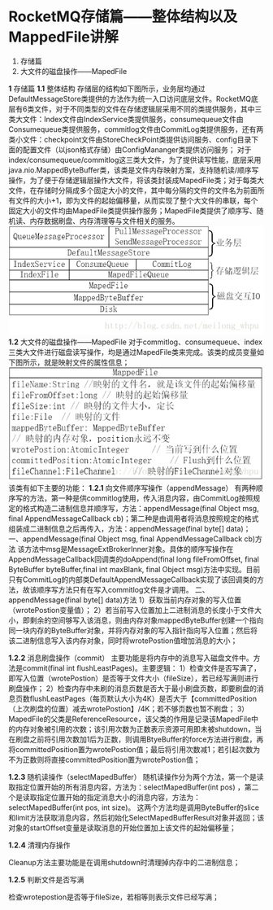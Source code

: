 # RocketMQ存储篇——整体结构以及MappedFile讲解

1. 存储篇
2. 大文件的磁盘操作——MapedFile

**1** 存储篇 
**1.1** 整体结构 
存储层的结构如下图所示，业务层均通过DefaultMessageStore类提供的方法作为统一入口访问底层文件。RocketMQ底层有6类文件，对于不同类型的文件在存储逻辑层采用不同的类提供服务，其中三类大文件：Index文件由IndexService类提供服务，consumequeue文件由Consumequeue类提供服务，commitlog文件由CommitLog类提供服务，还有两类小文件：checkpoint文件由StoreCheckPoint类提供访问服务、config目录下面的配置文件（以json格式存储）由ConfigMananger类提供访问服务； 
对于index/consumequeue/commitlog这三类大文件，为了提供读写性能，底层采用java.nio.MappedByteBuffer类，该类是文件内存映射方案，支持随机读/顺序写操作，为了便于存储逻辑层操作大文件，将该类封装成MapedFile类；对于每类大文件，在存储时分隔成多个固定大小的文件，其中每分隔的文件的文件名为前面所有文件的大小+1，即为文件的起始偏移量，从而实现了整个大文件的串联，每个固定大小的文件均由MapedFile类提供操作服务；MapedFile类提供了顺序写、随机读、内存数据刷盘、内存清理等与文件相关的服务。 
![img](mdpic/2.png) 
**1.2** 大文件的磁盘操作——MapedFile 
对于commitlog、consumequeue、index三类大文件进行磁盘读写操作，均是通过MapedFile类来完成。该类的成员变量如下图所示，就是映射文件的属性信息； 
![这里写图片描述](mdpic/3.png) 
该类有如下主要的功能： 
**1.2.1** 向文件顺序写操作（appendMessage） 
有两种顺序写的方法，第一种是供commitlog使用，传入消息内容，由CommitLog按照规定的格式构造二进制信息并顺序写，方法：appendMessage(final Object msg, final AppendMessageCallback cb)；第二种是由调用者将消息按照规定的格式组装成二进制信息之后再传入，方法：appendMessage(final byte[] data)； 
一、appendMessage(final Object msg, final AppendMessageCallback cb)方法 
该方法中msg是MessageExtBrokerInner对象。具体的顺序写操作在AppendMessageCallback回调类的doAppend(final long fileFromOffset, final ByteBuffer byteBuffer,final int maxBlank, final Object msg)方法中实现。目前只有CommitLog的内部类DefaultAppendMessageCallback实现了该回调类的方法，故该顺序写方法只有在写入commitlog文件是才调用。 
二、appendMessage(final byte[] data)方法 
1）获取当前内存对象的写入位置（wrotePostion变量值）； 
2）若当前写入位置加上二进制消息的长度小于文件大小，即剩余的空间够写入该消息，则由内存对象mappedByteBuffer创建一个指向同一块内存的ByteBuffer对象，并将内存对象的写入指针指向写入位置；然后将该二进制信息写入该内存对象，同时将wrotePostion值增加消息的大小；

**1.2.2** 消息刷盘操作（commit） 
主要功能是将内存中的消息写入磁盘文件中。方法是commit(final int flushLeastPages)。主要逻辑： 
1）检查文件是否写满了，即写入位置（wrotePostion）是否等于文件大小（fileSize），若已经写满则进行刷盘操作； 
2）检查内存中未刷的消息页数是否大于最小刷盘页数，即要刷盘的消息页数flushLeastPages（每页默认大小为4K）是否大于【committedPosition（上次刷盘的位置）减去wrotePostion】/4K；若不够页数也暂不刷盘； 
3）MapedFile的父类是ReferenceResource，该父类的作用是记录该MapedFile中的内存对象被引用的次数；该引用次数为正数表示资源可用即未被shutdown，当在刷盘之前将引用次数加1后为正数，则调用BtyeBuffer的force方法进行刷盘，再将committedPosition置为wrotePostion值；最后将引用次数减1；若引起次数为不为正数则将直接committedPosition置为wrotePostion值；

**1.2.3** 随机读操作（selectMapedBuffer） 
随机读操作分为两个方法，第一个是读取指定位置开始的所有消息内容，方法为：selectMapedBuffer(int pos) ，第二个是读取指定位置开始的指定消息大小的消息内容，方法为：selectMapedBuffer(int pos, int size)。 
这两个方法均是调用ByteBuffer的slice和limit方法获取消息内容，然后初始化SelectMapedBufferResult对象并返回；该对象的startOffset变量是读取消息的开始位置加上该文件的起始偏移量；

**1.2.4** 清理内存操作

Cleanup方法主要功能是在调用shutdown时清理掉内存中的二进制信息；

**1.2.5** 判断文件是否写满

检查wrotepostion是否等于fileSize，若相等则表示文件已经写满；